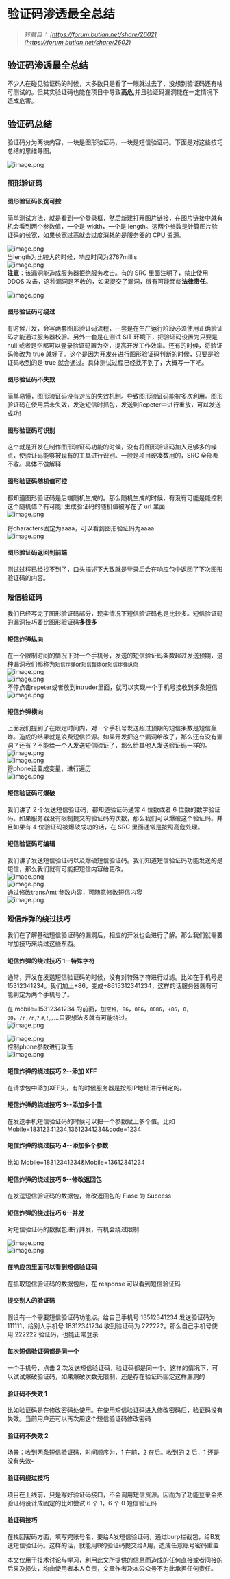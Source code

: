 ﻿# 验证码渗透最全总结


<!--more-->

> *转载自： [https://forum.butian.net/share/2602](https://forum.butian.net/share/2602)*

## 验证码渗透最全总结

不少人在碰见验证码的时候，大多数只是看了一眼就过去了，没想到验证码还有啥可测试的。但其实验证码也能在项目中导致**高危**,并且验证码漏洞能在一定情况下造成危害。

## 验证码总结

验证码分为两块内容，一块是图形验证码，一块是短信验证码。下面是对这些技巧总结的思维导图。

![image.png](https://www.bysec.cn/OSS/img/验证码渗透最全总结/attach-07aa8805b4a3ac1f699898097c63b75d100e7c61.png)

### 图形验证码

#### 图形验证码长宽可控

简单测试方法，就是看到一个登录框，然后新建打开图片链接，在图片链接中就有机会看到两个参数值，一个是 width，一个是 length。这两个参数是计算图片验证码的长宽，如果长宽过高就会过度消耗的是服务器的 CPU 资源。

![image.png](https://www.bysec.cn/OSS/img/验证码渗透最全总结/attach-f8edf220db2f6f553e493615a6245671be2f3cc8.png)  
当length为比较大的时候，响应时间为2767millis  
![image.png](https://www.bysec.cn/OSS/img/验证码渗透最全总结/attach-23af811d5dc12caad125af766529881f2fe7a073.png)  
**注意**：该漏洞能造成服务器拒绝服务攻击。有的 SRC 里面注明了，禁止使用 DDOS 攻击，这种漏洞是不收的，如果提交了漏洞，很有可能面临**法律责任**。

![image.png](https://www.bysec.cn/OSS/img/验证码渗透最全总结/attach-9f2f1a9fdac9a1537fc050f5b62bfc6516573602.png)

#### 图形验证码可绕过

有时候开发，会写两套图形验证码流程，一套是在生产运行阶段必须使用正确验证码才能通过服务器校验。另外一套是在测试 SIT 环境下，把验证码设置为只要是 null 或者是空都可以登录验证码置为空，提高开发工作效率。还有的时候，将验证码修改为 true 就好了。这个是因为开发在进行图形验证码判断的时候，只要是验证码收到的是 true 就会通过。具体测试过程已经找不到了，大概写一下吧。

#### 图形验证码不失效

简单易懂，图形验证码没有对应的失效机制。导致图形验证码能被多次利用。图形验证码在使用后未失效，发送短信时抓包，发送到Repeter中进行重放，可以发送成功!

#### 图形验证码可识别

这个就是开发在制作图形验证码功能的时候，没有将图形验证码加入足够多的噪点，使验证码能够被现有的工具进行识别。一般是项目硬凑数用的，SRC 全部都不收。具体不做解释

#### 图形验证码随机值可控

都知道图形验证码是后端随机生成的。那么随机生成的时候，有没有可能是能控制这个随机值？有可能! 生成验证码的随机值被写在了 url 里面  
![image.png](https://www.bysec.cn/OSS/img/验证码渗透最全总结/attach-e20c13ca97d25e047ade9b3bd983a245cffe43b4.png)

将characters固定为aaaa，可以看到图形验证码为aaaa  
![image.png](https://www.bysec.cn/OSS/img/验证码渗透最全总结/attach-2aaf0c5c6bd69d7d5452b3bc34f22c22b702cc77.png)

#### 图形验证码返回到前端

测试过程已经找不到了，口头描述下大致就是登录后会在响应包中返回了下次图形验证码的内容。

### 短信验证码

我们已经写完了图形验证码部分，现实情况下短信验证码也是比较多。短信验证码的漏洞技巧要比图形验证码**多很多**

#### 短信炸弹纵向

在一个限制时间的情况下对一个手机号，发送的短信验证码条数超过发送预期，这种漏洞我们都称为`短信炸弹`or`短信轰炸`or`短信炸弹纵向`  
![image.png](https://www.bysec.cn/OSS/img/验证码渗透最全总结/attach-9ee1bcaa0a03fc53f87c05e0a5a038a39bcc48bb.png)  
![image.png](https://www.bysec.cn/OSS/img/验证码渗透最全总结/attach-d3aa32373abf5cf438642122ea553b6f9b1e1925.png)  
不停点击repeter或者放到intruder里面，就可以实现一个手机号接收到多条短信  
![image.png](https://www.bysec.cn/OSS/img/验证码渗透最全总结/attach-5b65929eb4576fc9bacc70153d32df2ef028b37a.png)

#### 短信炸弹横向

上面我们提到了在限定时间内，对一个手机号发送超过预期的短信条数是短信轰炸。造成的结果就是浪费短信资源。如果开发把这个漏洞给改了，那么还有没有漏洞？还有？不能给一个人发送短信验证了，那么给其他人发送验证码一样的。  
![image.png](https://www.bysec.cn/OSS/img/验证码渗透最全总结/attach-7dcfda9d6162e5385a3f94aee05566b7ca188ba3.png)  
![image.png](https://www.bysec.cn/OSS/img/验证码渗透最全总结/attach-49694c38b745d0949ae23a750b711c645018d603.png)  
将phone设置成变量，进行遍历  
![image.png](https://www.bysec.cn/OSS/img/验证码渗透最全总结/attach-1336295b9eb2d85f64ea1c6ec3f2a4513503529d.png)

#### 短信验证码可爆破

我们讲了 2 个发送短信验证码，都知道验证码通常 4 位数或者 6 位数的数字验证码。如果服务器没有限制提交的验证码的次数，那么我们可以爆破这个验证码。并且如果有 4 位验证码被爆破成功的话，在 SRC 里面通常是按照高危处理。

#### 短信验证码可编辑

我们讲了发送短信验证码以及爆破短信验证码。我们知道短信验证码功能发送的是短信，那么我们就有可能把短信内容给更改。  
![image.png](https://www.bysec.cn/OSS/img/验证码渗透最全总结/attach-a65ad9daae02cac08992fedca5bb6e768d759359.png)  
![image.png](https://www.bysec.cn/OSS/img/验证码渗透最全总结/attach-3dd9859a71ffbf19616b439137a403e573f45f6f.png)  
通过修改transAmt 参数内容，可随意修改短信内容  
![image.png](https://www.bysec.cn/OSS/img/验证码渗透最全总结/attach-b910d6dc4e0703a3c7825f053ed10fc6211a8129.png)

### 短信炸弹的绕过技巧

我们在了解基础短信验证码的漏洞后，相应的开发也会进行了解。那么我们就需要增加技巧来绕过这些东西。

#### 短信炸弹的绕过技巧 1--特殊字符

通常，开发在发送短信验证码的时候，没有对特殊字符进行过滤。比如在手机号是 15312341234。我们加上+86，变成+8615312341234，这样的话服务器就有可能判定为两个手机号了。

在 mobile=15312341234 的前面，加`空格`，`86`，`086`，`0086`，`+86`，`0`，`00`，`/r,/n`,`?`,`#`,`!`,`,`...只要想法多就有可能绕过。  
![image.png](https://www.bysec.cn/OSS/img/验证码渗透最全总结/attach-cdfb9f6773ed4c516bfff1b1b64f429e0c00c0fe.png)

![image.png](https://www.bysec.cn/OSS/img/验证码渗透最全总结/attach-176b46bb24c9974b759d9af83924bcf1f76799a1.png)  
控制phone参数进行攻击  
![image.png](https://www.bysec.cn/OSS/img/验证码渗透最全总结/attach-b0755303a59aa0bf852a2964d3409ef1f5624ccf.png)

#### 短信炸弹的绕过技巧 2--添加 XFF

在请求包中添加XFF头，有的时候服务器是按照IP地址进行判定的。

#### 短信炸弹的绕过技巧 3--添加多个值

在发送手机短信验证码的时候可以把一个参数赋上多个值。比如 Mobile=18312341234,13612341234&code=1234

#### 短信炸弹的绕过技巧 4--添加多个参数

比如 Mobile=18312341234&Mobile=13612341234

#### 短信炸弹的绕过技巧 5--修改返回包

在发送短信验证码的数据包，修改返回包的 Flase 为 Success

#### 短信炸弹的绕过技巧 6--并发

对短信验证码的数据包进行并发，有机会绕过限制

![image.png](https://www.bysec.cn/OSS/img/验证码渗透最全总结/attach-569f362e7ef69d7c32d5f7a714ec89b1486b42fd.png)  
![image.png](https://www.bysec.cn/OSS/img/验证码渗透最全总结/attach-2e05570fe2a88f4cb915508987e529e497cf9acf.png)

#### 在响应包里面可以看到短信验证码

在抓取短信验证码的数据包后，在 response 可以看到短信验证码

#### 提交别人的验证码

假设有一个需要短信验证码功能点。给自己手机号 13512341234 发送验证码为 111111，给别人手机号 18312341234 收到验证码为 222222。那么自己手机号使用 222222 验证码，也能正常登录

#### 每次短信验证码都是同一个

一个手机号，点击 2 次发送短信验证码，验证码都是同一个。这样的情况下，可以试试爆破验证码，如果爆破次数无限制，还是存在验证码固定这样漏洞的

#### 验证码不失效 1

比如验证码是在修改密码处使用。在使用短信验证码进入修改密码后，验证码没有失效。当前用户还可以再次用这个短信验证码修改密码

#### 验证码不失效 2

场景：收到两条短信验证码，时间顺序为，1 在前，2 在后。收到的 2 后，1 还是没有失效-

#### 验证码绕过技巧

项目在上线前，只是写好验证码接口，不会调用短信资源。因而为了功能登录会把验证码设计成固定的比如尝试 6 个 1，6 个 0 短信验证码

#### 验证码技巧

在找回密码方面，填写完账号名，要给A发短信验证码，通过burp拦截包，给B发送短信验证码。这样的话，就能用B的验证码提交给A用，造成任意账号密码重置

本文仅用于技术讨论与学习，利用此文所提供的信息而造成的任何直接或者间接的后果及损失，均由使用者本人负责，文章作者及本公众号不为此承担任何责任。
